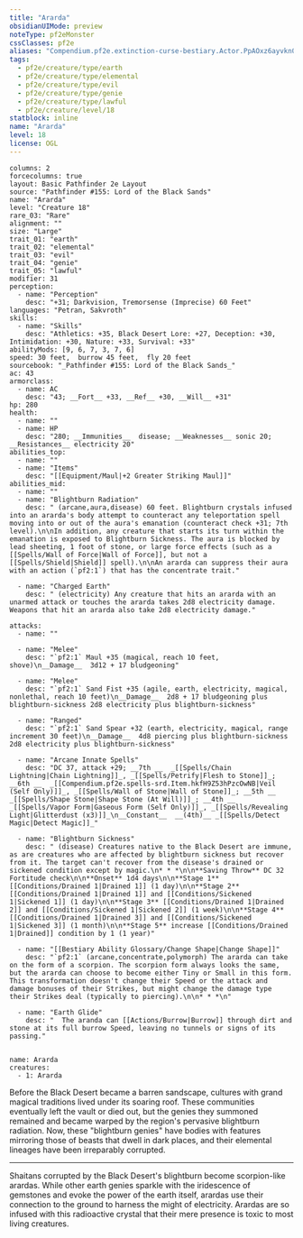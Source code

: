 ```yaml
---
title: "Ararda"
obsidianUIMode: preview
noteType: pf2eMonster
cssClasses: pf2e
aliases: "Compendium.pf2e.extinction-curse-bestiary.Actor.PpAOxz6ayvkn0fMK" 
tags:
  - pf2e/creature/type/earth
  - pf2e/creature/type/elemental
  - pf2e/creature/type/evil
  - pf2e/creature/type/genie
  - pf2e/creature/type/lawful
  - pf2e/creature/level/18
statblock: inline
name: "Ararda"
level: 18
license: OGL
---
```


```statblock
columns: 2
forcecolumns: true
layout: Basic Pathfinder 2e Layout
source: "Pathfinder #155: Lord of the Black Sands"
name: "Ararda"
level: "Creature 18"
rare_03: "Rare"
alignment: ""
size: "Large"
trait_01: "earth"
trait_02: "elemental"
trait_03: "evil"
trait_04: "genie"
trait_05: "lawful"
modifier: 31
perception:
  - name: "Perception"
    desc: "+31; Darkvision, Tremorsense (Imprecise) 60 Feet"
languages: "Petran, Sakvroth"
skills:
  - name: "Skills"
    desc: "Athletics: +35, Black Desert Lore: +27, Deception: +30, Intimidation: +30, Nature: +33, Survival: +33"
abilityMods: [9, 6, 7, 3, 7, 6]
speed: 30 feet,  burrow 45 feet,  fly 20 feet
sourcebook: "_Pathfinder #155: Lord of the Black Sands_"
ac: 43
armorclass:
  - name: AC
    desc: "43; __Fort__ +33, __Ref__ +30, __Will__ +31"
hp: 280
health:
  - name: ""
  - name: HP
    desc: "280; __Immunities__  disease; __Weaknesses__ sonic 20; __Resistances__ electricity 20"
abilities_top:
  - name: ""
  - name: "Items"
    desc: "[[Equipment/Maul|+2 Greater Striking Maul]]"
abilities_mid:
  - name: ""
  - name: "Blightburn Radiation"
    desc: " (arcane,aura,disease) 60 feet. Blightburn crystals infused into an ararda's body attempt to counteract any teleportation spell moving into or out of the aura's emanation (counteract check +31; 7th level).\n\nIn addition, any creature that starts its turn within the emanation is exposed to Blightburn Sickness. The aura is blocked by lead sheeting, 1 foot of stone, or large force effects (such as a [[Spells/Wall of Force|Wall of Force]], but not a [[Spells/Shield|Shield]] spell).\n\nAn ararda can suppress their aura with an action (`pf2:1`) that has the concentrate trait."

  - name: "Charged Earth"
    desc: " (electricity) Any creature that hits an ararda with an unarmed attack or touches the ararda takes 2d8 electricity damage. Weapons that hit an ararda also take 2d8 electricity damage."

attacks:
  - name: ""

  - name: "Melee"
    desc: "`pf2:1` Maul +35 (magical, reach 10 feet, shove)\n__Damage__  3d12 + 17 bludgeoning"

  - name: "Melee"
    desc: "`pf2:1` Sand Fist +35 (agile, earth, electricity, magical, nonlethal, reach 10 feet)\n__Damage__  2d8 + 17 bludgeoning plus blightburn-sickness 2d8 electricity plus blightburn-sickness"

  - name: "Ranged"
    desc: "`pf2:1` Sand Spear +32 (earth, electricity, magical, range increment 30 feet)\n__Damage__  4d8 piercing plus blightburn-sickness 2d8 electricity plus blightburn-sickness"

  - name: "Arcane Innate Spells"
    desc: "DC 37, attack +29; __7th __  _[[Spells/Chain Lightning|Chain Lightning]]_, _[[Spells/Petrify|Flesh to Stone]]_; __6th __  _[[Compendium.pf2e.spells-srd.Item.hkfH9Z53hPzcOwNB|Veil (Self Only)]]_, _[[Spells/Wall of Stone|Wall of Stone]]_; __5th __  _[[Spells/Shape Stone|Shape Stone (At Will)]]_; __4th __  _[[Spells/Vapor Form|Gaseous Form (Self Only)]]_, _[[Spells/Revealing Light|Glitterdust (x3)]]_\n__Constant__  __(4th)__ _[[Spells/Detect Magic|Detect Magic]]_"

  - name: "Blightburn Sickness"
    desc: " (disease) Creatures native to the Black Desert are immune, as are creatures who are affected by blightburn sickness but recover from it. The target can't recover from the disease's drained or sickened condition except by magic.\n* * *\n\n**Saving Throw** DC 32 Fortitude check\n\n**Onset** 1d4 days\n\n**Stage 1** [[Conditions/Drained 1|Drained 1]] (1 day)\n\n**Stage 2** [[Conditions/Drained 1|Drained 1]] and [[Conditions/Sickened 1|Sickened 1]] (1 day)\n\n**Stage 3** [[Conditions/Drained 1|Drained 2]] and [[Conditions/Sickened 1|Sickened 2]] (1 week)\n\n**Stage 4** [[Conditions/Drained 1|Drained 3]] and [[Conditions/Sickened 1|Sickened 3]] (1 month)\n\n**Stage 5** increase [[Conditions/Drained 1|Drained]] condition by 1 (1 year)"

  - name: "[[Bestiary Ability Glossary/Change Shape|Change Shape]]"
    desc: "`pf2:1` (arcane,concentrate,polymorph) The ararda can take on the form of a scorpion. The scorpion form always looks the same, but the ararda can choose to become either Tiny or Small in this form. This transformation doesn't change their Speed or the attack and damage bonuses of their Strikes, but might change the damage type their Strikes deal (typically to piercing).\n\n* * *\n"

  - name: "Earth Glide"
    desc: "  The aranda can [[Actions/Burrow|Burrow]] through dirt and stone at its full burrow Speed, leaving no tunnels or signs of its passing."
 
```

```encounter-table
name: Ararda
creatures:
  - 1: Ararda
```



Before the Black Desert became a barren sandscape, cultures with grand magical traditions lived under its soaring roof. These communities eventually left the vault or died out, but the genies they summoned remained and became warped by the region's pervasive blightburn radiation. Now, these "blightburn genies" have bodies with features mirroring those of beasts that dwell in dark places, and their elemental lineages have been irreparably corrupted.

* * *

Shaitans corrupted by the Black Desert's blightburn become scorpion-like arardas. While other earth genies sparkle with the iridescence of gemstones and evoke the power of the earth itself, arardas use their connection to the ground to harness the might of electricity. Arardas are so infused with this radioactive crystal that their mere presence is toxic to most living creatures.
